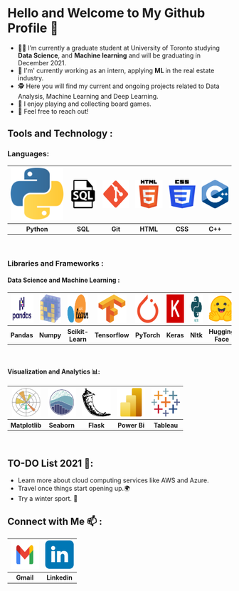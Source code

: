 # Hello and Welcome to My Github Profile 👋 
- 👨‍🎓 I’m currently a graduate student at University of Toronto studying <b>Data Science</b>, and <b>Machine learning</b> and will be graduating in December 2021.
- 💼 I'm' currently working as an intern, applying <b> ML </b> in the real estate industry.
- 🕵️ Here you will find my current and ongoing projects related to Data Analysis, Machine Learning and Deep Learning.
- 🎲 I enjoy playing and collecting board games.
- 💬 Feel free to reach out! 

## Tools and Technology :

### Languages:
<table>
  <tr>
    <th><a><img src="Images/python-icon.svg"></a></th>
    <th><a><img src="Images/sql.svg" height="64" width="64"></a></th>
    <th><a><img src="Images/Git_icon.svg" height="64" width="64"></a></th>
    <th><a><img src="Images/html.svg" height="64" width="64"></a></th>
    <th><a><img src="Images/css-3.svg" height="64" width="64"></a></th>
    <th><a><img src="Images/C++.svg" height="64" width="64"></a></th>
  </tr>
  <tr>
    <th>Python</th>
    <th>SQL</th> 
    <th>Git</th>
    <th>HTML</th> 
    <th>CSS</th>    
    <th>C++</th> 
  </tr>
</table><br>

### Libraries and Frameworks :

#### Data Science and Machine Learning :
<table>
  <tr>
    <th><a><img src="Images/pandas2.png" height="64" width="68"></a></th>
    <th><a><img src="Images/numpy-icon.svg" height="64" width="64"></a></th>
    <th><a><img src="Images/scikit-learn2.svg" height="64" width="64"></a></th>
    <th><a><img src="Images/tensorflow-icon.svg" height="64" width="64"></a></th>
    <th><a><img src="Images/pytorch-icon.svg" height="64" width="64"></a></th> 
    <th><a><img src="Images/keras.svg" height="64" width="64"></a></th>
    <th><a><img src="Images/nltk.png" height="64" width="64"></a></th>
    <th><a><img src="Images/hugging_face.png" height="64" width="64"></a></th>

  </tr>
  <tr>
    <th>Pandas</th>
    <th>Numpy</th>
    <th>Scikit-Learn</th>
    <th>Tensorflow</th>
    <th>PyTorch</th>
    <th>Keras</th>
    <th>Nltk</th>
    <th>Hugging Face</th>
  </tr>

  </table><br>

  #### Visualization and Analytics 📊:
  <table>
  <tr>
    <th><a><img src="Images/matplotlib.svg" height="64" width="64"></a></th>
    <th><a><img src="Images/seaborn2.svg" height="64" width="64"></a></th>
    <th><a><img src="Images/flask.png" height="64" width="64"></a></th>
    <th><a><img src="Images/powerbi.png" height="64" width="64"></a></th>
    <th><a><img src="Images/tableau-icon.svg" height="64" width="64"></a></th>
  </tr>
  <tr>
    <th>Matplotlib</th>
    <th>Seaborn</th>
    <th>Flask</th>
    <th>Power Bi</th>
    <th>Tableau</th>
  </tr>
</table><br>


## TO-DO List 2021 📝:
- Learn more about cloud computing services like AWS and Azure. <br>
- Travel once things start opening up.🌍<br>
- Try a winter sport. 🎿<br>

## Connect with Me 📫	 :
<table>
  <tr>
    <th><a href="mailto: malhotranehel@gmail.com" target="_blank"><img src="Images/Gmail-Logo..svg"  height="64" width="64"></a></th>
    <th><a href="https://www.linkedin.com/in/nehel/" target="_blank"><img src="Images/linkedin-tile.svg"  height="64" width="64"></a></th>
  </tr>
  <tr>
    <th>Gmail</th>
    <th>Linkedin</th> 
  </tr>
</table><br>


<!-- ### Visitor Counter ❤️
<p align="left"> 
  <img src="https://profile-counter.glitch.me/manthan89-py/count.svg" />
</p> -->






